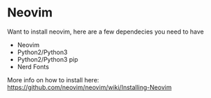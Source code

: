 # Neovim
Want to install neovim, here are a few dependecies you need to have

- Neovim
- Python2/Python3
- Python2/Python3 pip
- Nerd Fonts

More info on how to install here: https://github.com/neovim/neovim/wiki/Installing-Neovim
